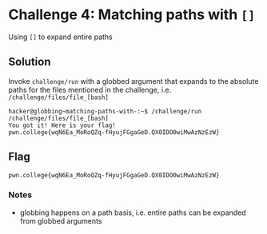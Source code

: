 # Challenge 4: Matching paths with `[]`
Using `[]` to expand entire paths
## Solution
Invoke `challenge/run`  with a globbed argument that expands to the absolute paths for the files mentioned in the challenge, i.e. `/challenge/files/file_[bash]`
```
hacker@globbing~matching-paths-with-:~$ /challenge/run /challenge/files/file_[bash]
You got it! Here is your flag!
pwn.college{wqN6Ea_MoRoQZq-fHyujFGgaGeD.QX0IDO0wiMwAzNzEzW}
```

## Flag
`pwn.college{wqN6Ea_MoRoQZq-fHyujFGgaGeD.QX0IDO0wiMwAzNzEzW}`
### Notes
- globbing happens on a path basis, i.e. entire paths can be expanded from globbed arguments